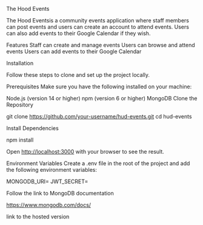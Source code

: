 The Hood Events


The Hood Eventsis a community events application where staff members can post events and users can create an account to attend events. Users can also add events to their Google Calendar if they wish.

Features
Staff can create and manage events
Users can browse and attend events
Users can add events to their Google Calendar


Installation

Follow these steps to clone and set up the project locally.


Prerequisites
Make sure you have the following installed on your machine:

Node.js (version 14 or higher)
npm (version 6 or higher)
MongoDB
Clone the Repository


git clone https://github.com/your-username/hud-events.git
cd hud-events

Install Dependencies

npm install

Open [http://localhost:3000](http://localhost:3000) with your browser to see the result.

Environment Variables
Create a .env file in the root of the project and add the following environment variables:

MONGODB_URI=<Your MongoDB URI>
JWT_SECRET=<Your JWT Secret>

Follow the link to MongoDB documentation

https://www.mongodb.com/docs/



link to the hosted version


